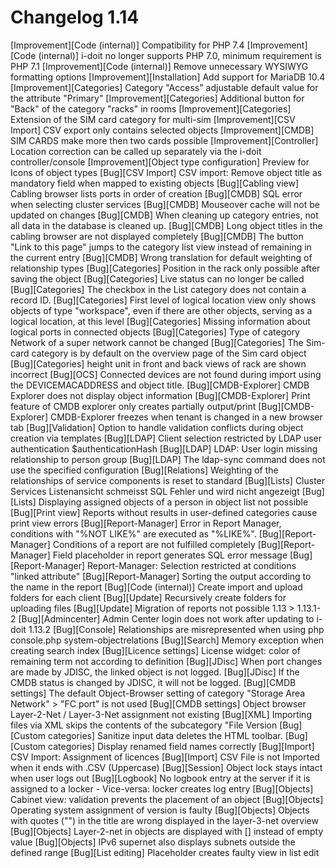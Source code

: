 # Changelog 1.14

[Improvement][Code (internal)] Compatibility for PHP 7.4
[Improvement][Code (internal)] i-doit no longer supports PHP 7.0, minimum requirement is PHP 7.1
[Improvement][Code (internal)] Remove unnecessary WYSIWYG formatting options
[Improvement][Installation] Add support for MariaDB 10.4
[Improvement][Categories] Category "Access" adjustable default value for the attribute "Primary"
[Improvement][Categories] Additional button for "Back" of the category "racks" in rooms
[Improvement][Categories] Extension of the SIM card category for multi-sim
[Improvement][CSV Import] CSV export only contains selected objects
[Improvement][CMDB] SIM CARDS make more then two cards possible
[Improvement][Controller] Location correction can be called up separately via the i-doit controller/console
[Improvement][Object type configuration] Preview for Icons of object types
[Bug][CSV Import] CSV import: Remove object title as mandatory field when mapped to existing objects
[Bug][Cabling view] Cabling browser lists ports in order of creation
[Bug][CMDB] SQL error when selecting cluster services
[Bug][CMDB] Mouseover cache will not be updated on changes
[Bug][CMDB] When cleaning up category entries, not all data in the database is cleaned up.
[Bug][CMDB] Long object titles in the cabling browser are not displayed completely
[Bug][CMDB] The button "Link to this page" jumps to the category list view instead of remaining in the current entry
[Bug][CMDB] Wrong translation for default weighting of relationship types
[Bug][Categories] Position in the rack only possible after saving the object
[Bug][Categories] Live status can no longer be called
[Bug][Categories] The checkbox in the List category does not contain a record ID.
[Bug][Categories] First level of logical location view only shows objects of type "workspace", even if there are other objects, serving as a logical location, at this level
[Bug][Categories] Missing information about logical ports in connected objects
[Bug][Categories] Type of category Network of a super network cannot be changed
[Bug][Categories] The Sim-card category is by default on the overview page of the Sim card object
[Bug][Categories] height unit in front and back views of rack are shown incorrect
[Bug][OCS] Connected devices are not found during import using the DEVICEMACADDRESS and object title.
[Bug][CMDB-Explorer] CMDB Explorer does not display object information
[Bug][CMDB-Explorer] Print feature of CMDB explorer only creates partially output/print
[Bug][CMDB-Explorer] CMDB-Explorer freezes when tenant is changed in a new browser tab
[Bug][Validation] Option to handle validation conflicts during object creation via templates
[Bug][LDAP] Client selection restricted by LDAP user authentication $authenticationHash
[Bug][LDAP] LDAP: User login missing relationship to person group
[Bug][LDAP] The ldap-sync command does not use the specified configuration
[Bug][Relations] Weighting of the relationships of service components is reset to standard
[Bug][Lists] Cluster Services Listenansicht schmeisst SQL Fehler und wird nicht angezeigt
[Bug][Lists] Displaying assigned objects of a person in object list not possible
[Bug][Print view] Reports without results in user-defined categories cause print view errors
[Bug][Report-Manager] Error in Report Manager, conditions with "%NOT LIKE%" are executed as "%LIKE%".
[Bug][Report-Manager] Conditions of a report are not fulfilled completely
[Bug][Report-Manager] Field placeholder in report generates SQL error message
[Bug][Report-Manager] Report-Manager: Selection restricted at conditions "linked attribute"
[Bug][Report-Manager] Sorting the output according to the name in the report
[Bug][Code (internal)] Create import and upload folders for each client
[Bug][Update] Recursively create folders for uploading files
[Bug][Update] Migration of reports not possible 1.13 > 1.13.1-2
[Bug][Admincenter] Admin Center login does not work after updating to i-doit 1.13.2
[Bug][Console] Relationships are misrepresented when using php console.php system-objectrelations
[Bug][Search] Memory exception when creating search index
[Bug][Licence settings] License widget: color of remaining term not according to definition
[Bug][JDisc] When port changes are made by JDISC, the linked object is not logged.
[Bug][JDisc] If the CMDB status is changed by JDISC, it will not be logged.
[Bug][CMDB settings] The default Object-Browser setting of category "Storage Area Network" > "FC port" is not used
[Bug][CMDB settings] Object browser Layer-2-Net / Layer-3-Net assignment not existing
[Bug][XML] Importing files via XML skips the contents of the subcategory "File Version
[Bug][Custom categories] Sanitize input data deletes the HTML toolbar.
[Bug][Custom categories] Display renamed field names correctly
[Bug][Import] CSV Import: Assignment of licences
[Bug][Import] CSV File is not Imported when it ends with .CSV (Uppercase)
[Bug][Session] Object lock stays intact when user logs out
[Bug][Logbook] No logbook entry at the server if it is assigned to a locker - Vice-versa: locker creates log entry
[Bug][Objects] Cabinet view: validation prevents the placement of an object
[Bug][Objects] Operating system assignment of version is faulty
[Bug][Objects] Objects with quotes ("") in the title are wrong displayed in the layer-3-net overview
[Bug][Objects] Layer-2-net in objects are displayed with [] instead of empty value
[Bug][Objects] IPv6 supernet also displays subnets outside the defined range
[Bug][List editing] Placeholder creates faulty view in list edit
